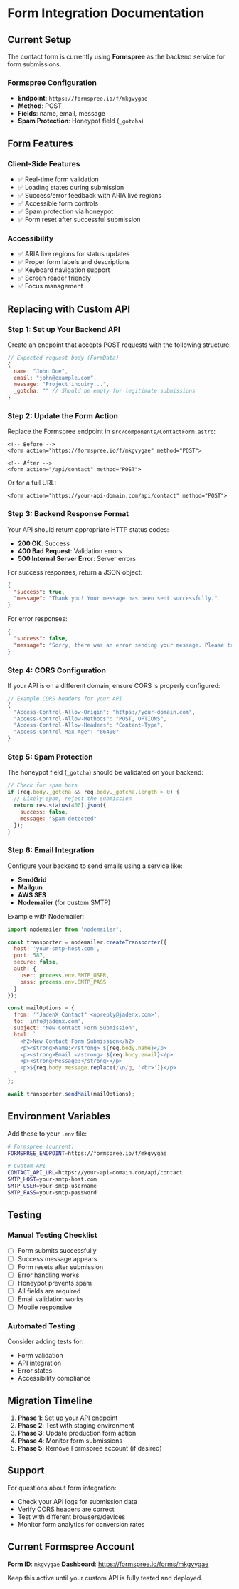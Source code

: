 # Form Integration Documentation

## Current Setup

The contact form is currently using **Formspree** as the backend service for form submissions.

### Formspree Configuration
- **Endpoint**: `https://formspree.io/f/mkgvygae`
- **Method**: POST
- **Fields**: name, email, message
- **Spam Protection**: Honeypot field (`_gotcha`)

## Form Features

### Client-Side Features
- ✅ Real-time form validation
- ✅ Loading states during submission
- ✅ Success/error feedback with ARIA live regions
- ✅ Accessible form controls
- ✅ Spam protection via honeypot
- ✅ Form reset after successful submission

### Accessibility
- ✅ ARIA live regions for status updates
- ✅ Proper form labels and descriptions
- ✅ Keyboard navigation support
- ✅ Screen reader friendly
- ✅ Focus management

## Replacing with Custom API

### Step 1: Set up Your Backend API

Create an endpoint that accepts POST requests with the following structure:

```javascript
// Expected request body (FormData)
{
  name: "John Doe",
  email: "john@example.com",
  message: "Project inquiry...",
  _gotcha: "" // Should be empty for legitimate submissions
}
```

### Step 2: Update the Form Action

Replace the Formspree endpoint in `src/components/ContactForm.astro`:

```astro
<!-- Before -->
<form action="https://formspree.io/f/mkgvygae" method="POST">

<!-- After -->
<form action="/api/contact" method="POST">
```

Or for a full URL:
```astro
<form action="https://your-api-domain.com/api/contact" method="POST">
```

### Step 3: Backend Response Format

Your API should return appropriate HTTP status codes:

- **200 OK**: Success
- **400 Bad Request**: Validation errors
- **500 Internal Server Error**: Server errors

For success responses, return a JSON object:
```json
{
  "success": true,
  "message": "Thank you! Your message has been sent successfully."
}
```

For error responses:
```json
{
  "success": false,
  "message": "Sorry, there was an error sending your message. Please try again."
}
```

### Step 4: CORS Configuration

If your API is on a different domain, ensure CORS is properly configured:

```javascript
// Example CORS headers for your API
{
  "Access-Control-Allow-Origin": "https://your-domain.com",
  "Access-Control-Allow-Methods": "POST, OPTIONS",
  "Access-Control-Allow-Headers": "Content-Type",
  "Access-Control-Max-Age": "86400"
}
```

### Step 5: Spam Protection

The honeypot field (`_gotcha`) should be validated on your backend:

```javascript
// Check for spam bots
if (req.body._gotcha && req.body._gotcha.length > 0) {
  // Likely spam, reject the submission
  return res.status(400).json({
    success: false,
    message: "Spam detected"
  });
}
```

### Step 6: Email Integration

Configure your backend to send emails using a service like:

- **SendGrid**
- **Mailgun**
- **AWS SES**
- **Nodemailer** (for custom SMTP)

Example with Nodemailer:

```javascript
import nodemailer from 'nodemailer';

const transporter = nodemailer.createTransporter({
  host: 'your-smtp-host.com',
  port: 587,
  secure: false,
  auth: {
    user: process.env.SMTP_USER,
    pass: process.env.SMTP_PASS
  }
});

const mailOptions = {
  from: '"JadenX Contact" <noreply@jadenx.com>',
  to: 'info@jadenx.com',
  subject: 'New Contact Form Submission',
  html: `
    <h2>New Contact Form Submission</h2>
    <p><strong>Name:</strong> ${req.body.name}</p>
    <p><strong>Email:</strong> ${req.body.email}</p>
    <p><strong>Message:</strong></p>
    <p>${req.body.message.replace(/\n/g, '<br>')}</p>
  `
};

await transporter.sendMail(mailOptions);
```

## Environment Variables

Add these to your `.env` file:

```bash
# Formspree (current)
FORMSPREE_ENDPOINT=https://formspree.io/f/mkgvygae

# Custom API
CONTACT_API_URL=https://your-api-domain.com/api/contact
SMTP_HOST=your-smtp-host.com
SMTP_USER=your-smtp-username
SMTP_PASS=your-smtp-password
```

## Testing

### Manual Testing Checklist
- [ ] Form submits successfully
- [ ] Success message appears
- [ ] Form resets after submission
- [ ] Error handling works
- [ ] Honeypot prevents spam
- [ ] All fields are required
- [ ] Email validation works
- [ ] Mobile responsive

### Automated Testing
Consider adding tests for:
- Form validation
- API integration
- Error states
- Accessibility compliance

## Migration Timeline

1. **Phase 1**: Set up your API endpoint
2. **Phase 2**: Test with staging environment
3. **Phase 3**: Update production form action
4. **Phase 4**: Monitor form submissions
5. **Phase 5**: Remove Formspree account (if desired)

## Support

For questions about form integration:
- Check your API logs for submission data
- Verify CORS headers are correct
- Test with different browsers/devices
- Monitor form analytics for conversion rates

## Current Formspree Account

**Form ID**: `mkgvygae`
**Dashboard**: https://formspree.io/forms/mkgvygae

Keep this active until your custom API is fully tested and deployed.
